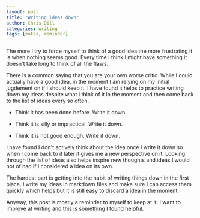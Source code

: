 ```yaml
---
layout: post
title: "Writing ideas down"
author: Chris Dill
categories: writing
tags: [notes, reminder] 
---
```


The more I try to force myself to think of a good idea the more frustrating it is when nothing seems good. Every time I think I might have something it doesn't take long to think of all the flaws.

There is a common saying that you are your own worse critic. While I could actually have a good idea, in the moment I am relying on my initial jugdement on if I should keep it. I have found it helps to practice writing down my ideas despite what I think of it in the moment and then come back to the list of ideas every so often.

- Think it has been done before. Write it down.

- Think it is silly or impractical. Write it down.

- Think it is not good enough. Write it down.

I have found I don't actively think about the idea once I write it down so when I come back to it later it gives me a new perspective on it. Looking through the list of ideas also helps inspire new thoughts and ideas I would not of had if I considered a idea on its own.

The hardest part is getting into the habit of writing things down in the first place. I write my ideas in markdown files and make sure I can access them quickly which helps but it is still easy to discard a idea in the moment.

Anyway, this post is mostly a reminder to myself to keep at it. I want to improve at writing and this is something I found helpful.
